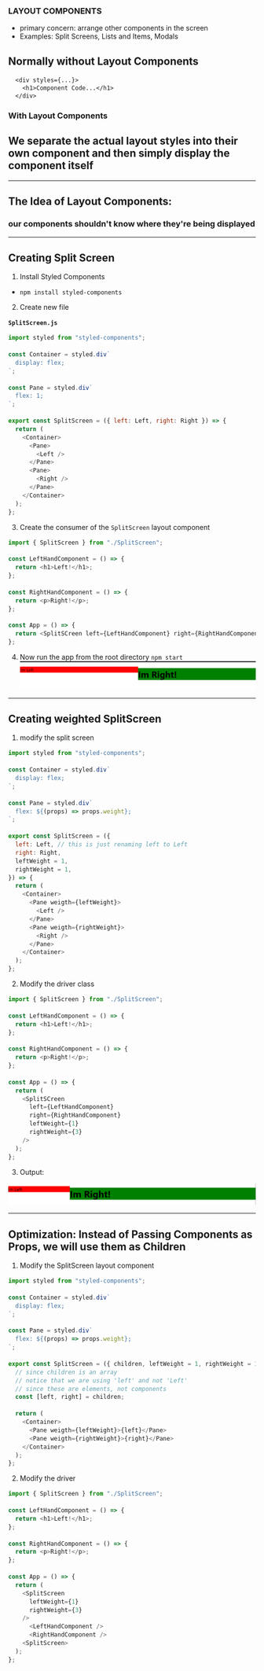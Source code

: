 ### LAYOUT COMPONENTS

- primary concern: arrange other components in the screen
- Examples: Split Screens, Lists and Items, Modals

## Normally without Layout Components

```react
  <div styles={...}>
    <h1>Component Code...</h1>
  </div>
```

### With Layout Components

## We separate the actual layout styles into their own component and then simply display the component itself

---

## The Idea of Layout Components:

### **our components shouldn't know where they're being displayed**

---

## Creating Split Screen

1. Install Styled Components

- `npm install styled-components`

2. Create new file

**`SplitScreen.js`**

```js
import styled from "styled-components";

const Container = styled.div`
  display: flex;
`;

const Pane = styled.div`
  flex: 1;
`;

export const SplitScreen = ({ left: Left, right: Right }) => {
  return (
    <Container>
      <Pane>
        <Left />
      </Pane>
      <Pane>
        <Right />
      </Pane>
    </Container>
  );
};
```

3. Create the consumer of the `SplitScreen` layout component

```js
import { SplitScreen } from "./SplitScreen";

const LeftHandComponent = () => {
  return <h1>Left!</h1>;
};

const RightHandComponent = () => {
  return <p>Right!</p>;
};

const App = () => {
  return <SplitSCreen left={LeftHandComponent} right={RightHandComponent} />;
};
```

4. Now run the app from the root directory
   `npm start`
   ![LayoutComponents1](readme-snapshots/layout_components_1.png)

---

## Creating weighted SplitScreen

1. modify the split screen

```js
import styled from "styled-components";

const Container = styled.div`
  display: flex;
`;

const Pane = styled.div`
  flex: ${(props) => props.weight};
`;

export const SplitScreen = ({
  left: Left, // this is just renaming left to Left
  right: Right,
  leftWeight = 1,
  rightWeight = 1,
}) => {
  return (
    <Container>
      <Pane weigth={leftWeight}>
        <Left />
      </Pane>
      <Pane weigth={rightWeight}>
        <Right />
      </Pane>
    </Container>
  );
};
```

2. Modify the driver class

```js
import { SplitScreen } from "./SplitScreen";

const LeftHandComponent = () => {
  return <h1>Left!</h1>;
};

const RightHandComponent = () => {
  return <p>Right!</p>;
};

const App = () => {
  return (
    <SplitSCreen
      left={LeftHandComponent}
      right={RightHandComponent}
      leftWeight={1}
      rightWeight={3}
    />
  );
};
```

3. Output:

![LayoutComponents2](readme-snapshots/layout_components_2.png)

---

## Optimization: Instead of Passing Components as Props, we will use them as Children

1. Modify the SplitScreen layout component

```js
import styled from "styled-components";

const Container = styled.div`
  display: flex;
`;

const Pane = styled.div`
  flex: ${(props) => props.weight};
`;

export const SplitScreen = ({ children, leftWeight = 1, rightWeight = 1 }) => {
  // since children is an array
  // notice that we are using 'left' and not 'Left'
  // since these are elements, not components
  const [left, right] = children;

  return (
    <Container>
      <Pane weigth={leftWeight}>{left}</Pane>
      <Pane weigth={rightWeight}>{right}</Pane>
    </Container>
  );
};
```

2. Modify the driver

```js
import { SplitScreen } from "./SplitScreen";

const LeftHandComponent = () => {
  return <h1>Left!</h1>;
};

const RightHandComponent = () => {
  return <p>Right!</p>;
};

const App = () => {
  return (
    <SplitScreen
      leftWeight={1}
      rightWeight={3}
    />
      <LeftHandComponent />
      <RightHandComponent />
    <SplitScreen>
  );
};
```
